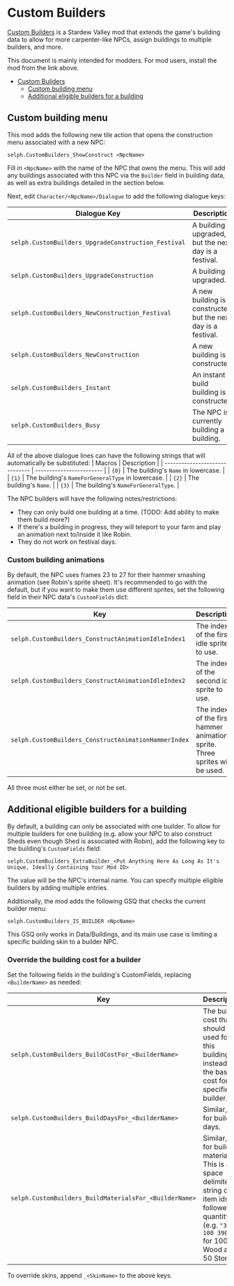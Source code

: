 # Custom Builders

[Custom Builders](https://github.com/zombifier/My_Stardew_Mods/releases/tag/custom-builders%2F0.0.1) is a
Stardew Valley mod that extends the game's building data to allow for more
carpenter-like NPCs, assign buildings to multiple builders, and more.

This document is mainly intended for modders. For mod users, install the mod
from the link above.

- [Custom Builders](#custom-builders)
  + [Custom building menu](#custom-building-menu)
  + [Additional eligible builders for a building](#additional-eligible-builders-for-a-building)

## Custom building menu

This mod adds the following new tile action that opens the construction menu associated with a new NPC:

`selph.CustomBuilders_ShowConstruct <NpcName>`

Fill in `<NpcName>` with the name of the NPC that owns the menu. This will add
any buildings associated with this NPC via the `Builder` field in building
data, as well as extra buildings detailed in the section below.

Next, edit `Character/<NpcName>/Dialogue` to add the following dialogue keys:

| Dialogue Key                         |  Description              |
| ---------------------------------- | ------------------------ |
| `selph.CustomBuilders_UpgradeConstruction_Festival` | A building is upgraded, but the next day is a festival. |
| `selph.CustomBuilders_UpgradeConstruction` | A building is upgraded. |
| `selph.CustomBuilders_NewConstruction_Festival` | A new building is constructed, but the next day is a festival. |
| `selph.CustomBuilders_NewConstruction` | A new building is constructed. |
| `selph.CustomBuilders_Instant` | An instant build building is constructed. |
| `selph.CustomBuilders_Busy` | The NPC is currently building a building. |

All of the above dialogue lines can have the following strings that will automatically be substituted:
| Macros                         |  Description             |
| ------------------------------ | ------------------------ |
| `{0}` |  The building's `Name` in lowercase. |
| `{1}` |  The building's `NameForGeneralType` in lowercase. |
| `{2}` |  The building's `Name`. |
| `{3}` |  The building's `NameForGeneralType`. |

The NPC builders will have the following notes/restrictions:

* They can only build one building at a time. (TODO: Add ability to make them
  build more?)
* If there's a building in progress, they will teleport to your farm and play
  an animation next to/inside it like Robin.
* They do not work on festival days.

### Custom building animations

By default, the NPC uses frames 23 to 27 for their hammer smashing animation
(see Robin's sprite sheet). It's recommended to go with the default, but if you
want to make them use different sprites, set the following field in their NPC
data's `CustomFields` dict:

| Key                         |  Description             |
| ------------------------------ | ------------------------ |
| `selph.CustomBuilders_ConstructAnimationIdleIndex1` | The index of the first idle sprite to use. |
| `selph.CustomBuilders_ConstructAnimationIdleIndex2` | The index of the second idle sprite to use. |
| `selph.CustomBuilders_ConstructAnimationHammerIndex` | The index of the first hammer animation sprite. Three sprites will be used.|

All three must either be set, or not be set.

## Additional eligible builders for a building

By default, a building can only be associated with one builder. To allow for
multiple builders for one building (e.g. allow your NPC to also construct Sheds
even though Shed is associated with Robin), add the following key to the
building's `CustomFields` field:

`selph.CustomBuilders_ExtraBuilder_<Put Anything Here As Long As It's Unique, Ideally Containing Your Mod ID>`

The value will be the NPC's internal name. You can specify multiple eligible builders by adding multiple entries.

Additionally, the mod adds the following GSQ that checks the current builder menu:

`selph.CustomBuilders_IS_BUILDER <NpcName>`

This GSQ only works in Data/Buildings, and its main use case is limiting a
specific building skin to a builder NPC.

### Override the building cost for a builder

Set the following fields in the building's CustomFields, replacing `<BuilderName>` as needed:

| Key                         |  Description             |
| ------------------------------ | ------------------------ |
| `selph.CustomBuilders_BuildCostFor_<BuilderName>` | The build cost that should be used for this building instead of the base cost for the specified builder. |
| `selph.CustomBuilders_BuildDaysFor_<BuilderName>` | Similar, but for build days.|
| `selph.CustomBuilders_BuildMaterialsFor_<BuilderName>` | Similar, but for build materials. This is a space delimited string of item ids followed by quantity (e.g. `"388 100 390 50"` for 100 Wood and 50 Stone).|
To override skins, append `_<SkinName>` to the above keys.
